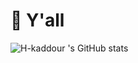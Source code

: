# 👋 Y'all
![H-kaddour 's GitHub stats](https://github-readme-stats.vercel.app/api?username=H-kaddour&theme=algolia&show_icons=true)

<!--![img](img/abs.gif)-->


<!--
**H-kaddour/H-kaddour** is a ✨ _special_ ✨ repository because its `README.md` (this file) appears on your GitHub profile.

Here are some ideas to get you started:
[![42 Profile Card](https://1337-readme.vercel.app/api/profile?cursus=42cursus&dark=true&login=hkaddour)](https://github.com/mohouyizme/1337-readme)

- 🔭 I’m currently working on ...
- 🌱 I’m currently learning ...
- 👯 I’m looking to collaborate on ...
- 🤔 I’m looking for help with ...
- 💬 Ask me about ...
- 📫 How to reach me: ...
- 😄 Pronouns: ...
- ⚡ Fun fact: ...
-->
